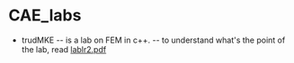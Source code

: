 # CAE_labs
* trudMKE
-- is a lab on FEM in c++. 
-- to understand what's the point of the lab, read [lablr2.pdf](
      CAE_labs/trudMKE/lablr2.pdf
    )
